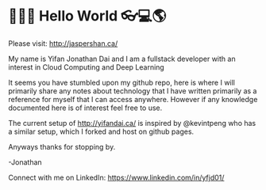#  🤨😹🍉   Hello World  👓💻🌎

Please visit: http://jaspershan.ca/

My name is Yifan Jonathan Dai and I am a fullstack developer with an interest in Cloud Computing and Deep Learning

It seems you have stumbled upon my github repo, here is where I will primarily share any notes about technology that I have written primarily  as a reference for myself that I can access anywhere. However if any knowledge documented here is of interest feel free to use.

The current setup of http://yifandai.ca/ is inspired by @kevintpeng who has a similar setup, which I forked and host on github pages.

Anyways thanks for stopping by.

-Jonathan 

Connect with me on LinkedIn: https://www.linkedin.com/in/yfjd01/